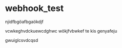 # webhook_test
njidfbgöafbgaökdjf

vcwkeghvdckuewcdghwc
wökjfvbwkef
te kis genyafeju

gwuiglcsvdcqsd
